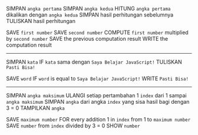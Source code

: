 <!-- Tugas 1

Buatlah sebuah pseudocode yang mengambil dua angka, dan menghitung serta menampilkan hasil perkalian dari kedua bilangan tersebut.

hint: Gunakan kata kunci SIMPAN, HITUNG, dan TULISKAN. -->

SIMPAN `angka pertama`
SIMPAN `angka kedua`
HITUNG `angka pertama` dikalikan dengan `angka kedua`
SIMPAN hasil perhitungan sebelumnya
TULISKAN hasil perhitungan

SAVE `first number`
SAVE `second number`
COMPUTE `first number` multiplied by `second number`
SAVE the previous computation result
WRITE the computation result

------------------------------------------------------

<!-- Tugas 2

Buatlah sebuah pseudocode yang mengambil sebuah kata, dan jika kata yang diambil bertuliskan "Saya Belajar JavaScript!", tampilkan "Pasti Bisa!".

hint: Gunakan kata kunci SIMPAN, IF, dan TULISKAN. -->

SIMPAN `kata`
IF `kata` sama dengan `Saya Belajar JavaScript!`
    TULISKAN `Pasti Bisa!`

SAVE `word`
IF `word` is equal to `Saya Belajar JavaScript!`
    WRITE `Pasti Bisa!`

------------------------------------------------------

<!-- Tugas 3

Buatlah sebuah pseudocode yang mengambil sebuah angka. Tampilkan sebuah deret angka yang habis dibagi 3 dan dimulai dari angka 1. Deret angka akan berhenti sampai deret angka tersebut mencapai angka yang disimpan sebelumnya.

hint: Gunakan kata kunci SIMPAN, ULANGI, dan TAMPILKAN. -->

SIMPAN `angka maksimum`
ULANGI setiap pertambahan 1 `index` dari 1 sampai `angka maksimum`
    SIMPAN `angka` dari angka `index` yang sisa hasil bagi dengan 3 = 0
    TAMPILKAN `angka`

SAVE `maximum number`
FOR every addition 1 in `index` from 1 to `maximum number`
    SAVE `number` from `index` divided by 3 = 0
    SHOW `number`
